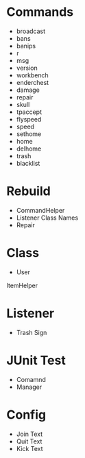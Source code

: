 # Commands

* broadcast
* bans
* banips
* r
* msg
* version
* workbench
* enderchest
* damage
* repair
* skull
* tpaccept
* flyspeed
* speed
* sethome
* home
* delhome
* trash
* blacklist

# Rebuild

* CommandHelper
* Listener Class Names
* Repair

# Class

* User

ItemHelper

# Listener

* Trash Sign

# JUnit Test

* Comamnd
* Manager

# Config

* Join Text
* Quit Text
* Kick Text